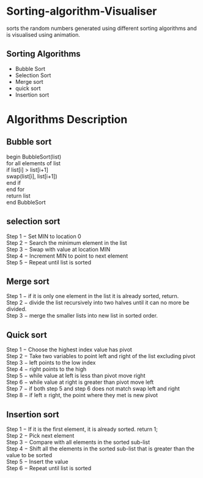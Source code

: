 # Sorting-algorithm-Visualiser
sorts the random numbers generated using different sorting algorithms and is visualised using animation.

## Sorting Algorithms
- Bubble Sort
- Selection Sort
- Merge sort
- quick sort
- Insertion sort

# Algorithms Description

## Bubble sort
  begin BubbleSort(list)  
   for all elements of list  
      if list[i] > list[i+1]  
         swap(list[i], list[i+1])  
      end if  
   end for    
   return list  
 end BubbleSort  

## selection sort
   Step 1 − Set MIN to location 0  
   Step 2 − Search the minimum element in the list  
   Step 3 − Swap with value at location MIN  
   Step 4 − Increment MIN to point to next element  
   Step 5 − Repeat until list is sorted  
   
## Merge sort 
   Step 1 − if it is only one element in the list it is already sorted, return.  
   Step 2 − divide the list recursively into two halves until it can no more be divided.  
   Step 3 − merge the smaller lists into new list in sorted order.  

## Quick sort 
   Step 1 − Choose the highest index value has pivot  
   Step 2 − Take two variables to point left and right of the list excluding pivot  
   Step 3 − left points to the low index  
   Step 4 − right points to the high  
   Step 5 − while value at left is less than pivot move right  
   Step 6 − while value at right is greater than pivot move left  
   Step 7 − if both step 5 and step 6 does not match swap left and right  
   Step 8 − if left ≥ right, the point where they met is new pivot  

## Insertion sort 
   Step 1 − If it is the first element, it is already sorted. return 1;  
   Step 2 − Pick next element  
   Step 3 − Compare with all elements in the sorted sub-list  
   Step 4 − Shift all the elements in the sorted sub-list that is greater than the value to be sorted  
   Step 5 − Insert the value  
   Step 6 − Repeat until list is sorted  

